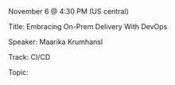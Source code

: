 November 6 @ 4:30 PM (US central)

Title: Embracing On-Prem Delivery With DevOps

Speaker: Maarika Krumhansl

Track: CI/CD

Topic: 



